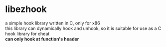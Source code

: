 # libezhook
a simple hook library written in C, only for x86\
this library can dynamically hook and unhook, so it is suitable for use as a C hook library for cheat\
**can only hook at function's header**